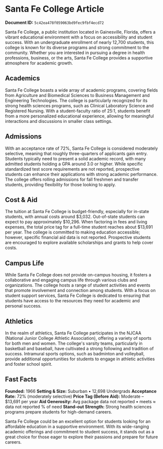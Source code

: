# Santa Fe College Article

**Document ID:** `5c42ea478f059063bd9fec9fbf4ecd72`

Santa Fe College, a public institution located in Gainesville, Florida, offers a vibrant educational environment with a focus on accessibility and student success. With an undergraduate enrollment of nearly 12,700 students, this college is known for its diverse programs and strong commitment to the community. Whether you are interested in pursuing a degree in health professions, business, or the arts, Santa Fe College provides a supportive atmosphere for academic growth.

## Academics
Santa Fe College boasts a wide array of academic programs, covering fields from Agriculture and Biomedical Sciences to Business Management and Engineering Technologies. The college is particularly recognized for its strong health sciences programs, such as Clinical Laboratory Science and Registered Nursing. With a student-faculty ratio of 25:1, students benefit from a more personalized educational experience, allowing for meaningful interactions and discussions in smaller class settings.

## Admissions
With an acceptance rate of 72%, Santa Fe College is considered moderately selective, meaning that roughly three-quarters of applicants gain entry. Students typically need to present a solid academic record, with many admitted students holding a GPA around 3.0 or higher. While specific standardized test score requirements are not reported, prospective students can enhance their applications with strong academic performance. The college offers rolling admissions for fall freshmen and transfer students, providing flexibility for those looking to apply.

## Cost & Aid
The tuition at Santa Fe College is budget-friendly, especially for in-state students, with annual costs around $3,032. Out-of-state students can expect to pay approximately $10,296. When factoring in fees and living expenses, the total price tag for a full-time student reaches about $13,691 per year. The college is committed to making education accessible; however, specific financial aid data is not reported. Prospective students are encouraged to explore available scholarships and grants to help cover costs.

## Campus Life
While Santa Fe College does not provide on-campus housing, it fosters a collaborative and engaging campus life through various clubs and organizations. The college hosts a range of student activities and events that promote involvement and connection among students. With a focus on student support services, Santa Fe College is dedicated to ensuring that students have access to the resources they need for academic and personal success.

## Athletics
In the realm of athletics, Santa Fe College participates in the NJCAA (National Junior College Athletic Association), offering a variety of sports for both men and women. The college's varsity teams, particularly in basketball and baseball, have cultivated a strong following and tradition of success. Intramural sports options, such as badminton and volleyball, provide additional opportunities for students to engage in athletic activities and foster school spirit.

## Fast Facts
**Founded:** 1966
**Setting & Size:** Suburban • 12,698 Undergrads
**Acceptance Rate:** 72% (moderately selective)
**Price Tag (Before Aid):** Moderate – $13,691 per year
**Aid Generosity:** Avg package data not reported • meets ≈ data not reported % of need
**Stand-out Strength:** Strong health sciences programs prepare students for high-demand careers.

Santa Fe College could be an excellent option for students looking for an affordable education in a supportive environment. With its wide-ranging academic offerings and commitment to student success, it stands out as a great choice for those eager to explore their passions and prepare for future careers.
